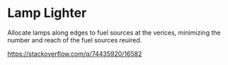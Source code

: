 # Lamp Lighter

Allocate lamps along edges to fuel sources at the verices, minimizing the number and reach of the fuel sources reuired.

https://stackoverflow.com/q/74435920/16582

